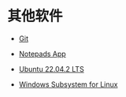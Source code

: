 # 其他软件

- [Git](https://git-scm.com/downloads)

- [Notepads App](https://apps.microsoft.com/store/detail/notepads-app/9NHL4NSC67WM?hl=zh-cn&gl=cn)

- [Ubuntu 22.04.2 LTS](https://apps.microsoft.com/store/detail/ubuntu-22042-lts/9PN20MSR04DW?hl=zh-cn&gl=cn)

- [Windows Subsystem for Linux](https://apps.microsoft.com/store/detail/windows-subsystem-for-linux/9P9TQF7MRM4R?hl=zh-cn&gl=cn)
